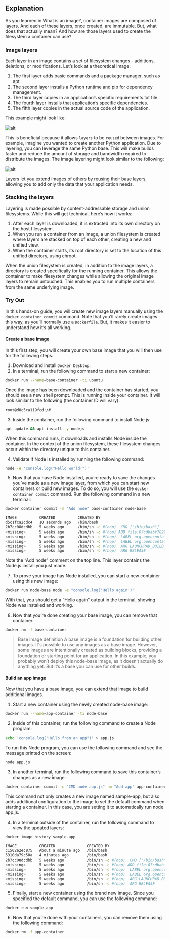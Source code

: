 ## Explanation
As you learned in What is an image?, container images are composed of layers. And each of these layers, once created, are immutable. But, what does that actually mean? And how are those layers used to create the filesystem a container can use?

### Image layers
Each layer in an image contains a set of filesystem changes - additions, deletions, or modifications. Let’s look at a theoretical image:

1. The first layer adds basic commands and a package manager, such as apt.
2. The second layer installs a Python runtime and pip for dependency management.
3. The third layer copies in an application’s specific requirements.txt file.
4. The fourth layer installs that application’s specific dependencies.
5. The fifth layer copies in the actual source code of the application.

This example might look like:

![alt](https://docs.docker.com/get-started/docker-concepts/building-images/images/container_image_layers.webp)

This is beneficial because it allows `layers` to be `reused` between images. For example, imagine you wanted to create another Python application. Due to layering, you can leverage the same Python base. This will make builds faster and reduce the amount of storage and bandwidth required to distribute the images. The image layering might look similar to the following:

![alt](https://docs.docker.com/get-started/docker-concepts/building-images/images/container_image_layer_reuse.webp)

Layers let you extend images of others by reusing their base layers, allowing you to add only the data that your application needs.


### Stacking the layers
Layering is made possible by content-addressable storage and union filesystems. While this will get technical, here’s how it works:

1. After each layer is downloaded, it is extracted into its own directory on the host filesystem.
2. When you run a container from an image, a union filesystem is created where layers are stacked on top of each other, creating a new and unified view.
3. When the container starts, its root directory is set to the location of this unified directory, using chroot.

When the union filesystem is created, in addition to the image layers, a directory is created specifically for the running container. This allows the container to make filesystem changes while allowing the original image layers to remain untouched. This enables you to run multiple containers from the same underlying image.


### Try Out
In this hands-on guide, you will create new image layers manually using the `docker container commit` command. Note that you’ll rarely create images this way, as you’ll normally use a `Dockerfile`. But, it makes it easier to understand how it’s all working.

#### Create a base image
In this first step, you will create your own base image that you will then use for the following steps.

1. Download and install `Docker Desktop`.
2. In a terminal, run the following command to start a new container:

```bash
docker run --name=base-container -ti ubuntu
```
Once the image has been downloaded and the container has started, you should see a new shell prompt. This is running inside your container. It will look similar to the following (the container ID will vary):
```bash
root@d8c5ca119fcd:/#
```

3. Inside the container, run the following command to install Node.js:
```bash
apt update && apt install -y nodejs
```
When this command runs, it downloads and installs Node inside the container. In the context of the union filesystem, these filesystem changes occur within the directory unique to this container.


4. Validate if Node is installed by running the following command:
```bash
node -e 'console.log("Hello world!")'
```

5. Now that you have Node installed, you’re ready to save the changes you’ve made as a new image layer, from which you can start new containers or build new images. To do so, you will use the `docker container commit` command. Run the following command in a new terminal:
```bash
docker container commit -m "Add node" base-container node-base

IMAGE          CREATED          CREATED BY                                      SIZE      COMMENT
d5c1fca2cdc4   10 seconds ago   /bin/bash                                       126MB     Add node
2b7cc08dcdbb   5 weeks ago      /bin/sh -c #(nop)  CMD ["/bin/bash"]            0B
<missing>      5 weeks ago      /bin/sh -c #(nop) ADD file:07cdbabf782942af0â¦   69.2MB
<missing>      5 weeks ago      /bin/sh -c #(nop)  LABEL org.opencontainers.â¦   0B
<missing>      5 weeks ago      /bin/sh -c #(nop)  LABEL org.opencontainers.â¦   0B
<missing>      5 weeks ago      /bin/sh -c #(nop)  ARG LAUNCHPAD_BUILD_ARCH     0B
<missing>      5 weeks ago      /bin/sh -c #(nop)  ARG RELEASE                  0B
```
Note the “Add node” comment on the top line. This layer contains the Node.js install you just made.


7. To prove your image has Node installed, you can start a new container using this new image:
```bash
docker run node-base node -e "console.log('Hello again')"
```
With that, you should get a “Hello again” output in the terminal, showing Node was installed and working.



8. Now that you’re done creating your base image, you can remove that container:
```bash
docker rm -f base-container
```

> Base image definition
A base image is a foundation for building other images. It's possible to use any images as a base image. However, some images are intentionally created as building blocks, providing a foundation or starting point for an application.
In this example, you probably won’t deploy this node-base image, as it doesn’t actually do anything yet. But it’s a base you can use for other builds.


#### Build an app image
Now that you have a base image, you can extend that image to build additional images.

1. Start a new container using the newly created node-base image:
```bash
docker run --name=app-container -ti node-base
```

2. Inside of this container, run the following command to create a Node program:
```bash
echo 'console.log("Hello from an app")' > app.js
```

To run this Node program, you can use the following command and see the message printed on the screen:
```bash
node app.js
```

3. In another terminal, run the following command to save this container’s changes as a new image:
```bash
docker container commit -c "CMD node app.js" -m "Add app" app-container sample-app
```

This command not only creates a new image named sample-app, but also adds additional configuration to the image to set the default command when starting a container. In this case, you are setting it to automatically run node app.js.



4. In a terminal outside of the container, run the following command to view the updated layers:
```bash
docker image history sample-app

IMAGE          CREATED              CREATED BY                                      SIZE      COMMENT
c1502e2ec875   About a minute ago   /bin/bash                                       33B       Add app
5310da79c50a   4 minutes ago        /bin/bash                                       126MB     Add node
2b7cc08dcdbb   5 weeks ago          /bin/sh -c #(nop)  CMD ["/bin/bash"]            0B
<missing>      5 weeks ago          /bin/sh -c #(nop) ADD file:07cdbabf782942af0…   69.2MB
<missing>      5 weeks ago          /bin/sh -c #(nop)  LABEL org.opencontainers.…   0B
<missing>      5 weeks ago          /bin/sh -c #(nop)  LABEL org.opencontainers.…   0B
<missing>      5 weeks ago          /bin/sh -c #(nop)  ARG LAUNCHPAD_BUILD_ARCH     0B
<missing>      5 weeks ago          /bin/sh -c #(nop)  ARG RELEASE  
```

5. Finally, start a new container using the brand new image. Since you specified the default command, you can use the following command:
```bash
docker run sample-app
```

6. Now that you’re done with your containers, you can remove them using the following command:
```bash
docker rm -f app-container
```